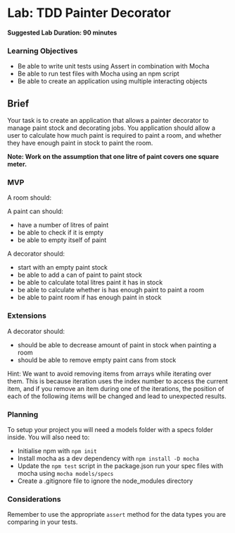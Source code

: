 # Lab: TDD Painter Decorator

**Suggested Lab Duration: 90 minutes**

### Learning Objectives

- Be able to write unit tests using Assert in combination with Mocha
- Be able to run test files with Mocha using an npm script
- Be able to create an application using multiple interacting objects

## Brief

Your task is to create an application that allows a painter decorator to manage paint stock and decorating jobs. You application should allow a user to calculate how much paint is required to paint a room, and whether they have enough paint in stock to paint the room.

**Note: Work on the assumption that one litre of paint covers one square meter.**

### MVP

A room should:

<!-- - have an area in square meters
- should start not painted
- should be able to be painted -->

A paint can should:

- have a number of litres of paint
- be able to check if it is empty
- be able to empty itself of paint

A decorator should:

- start with an empty paint stock
- be able to add a can of paint to paint stock
- be able to calculate total litres paint it has in stock
- be able to calculate whether is has enough paint to paint a room
- be able to paint room if has enough paint in stock

### Extensions

A decorator should:

- should be able to decrease amount of paint in stock when painting a room
- should be able to remove empty paint cans from stock

Hint: We want to avoid removing items from arrays while iterating over them. This is because iteration uses the index number to access the current item, and if you remove an item during one of the iterations, the position of each of the following items will be changed and lead to unexpected results.

### Planning

To setup your project you will need a models folder with a specs folder inside. You will also need to:

- Initialise npm with `npm init`
- Install mocha as a dev dependency with `npm install -D mocha`
- Update the `npm test` script in the package.json run your spec files with mocha using `mocha models/specs`
- Create a .gitignore file to ignore the node_modules directory

### Considerations

Remember to use the appropriate `assert` method for the data types you are comparing in your tests.

